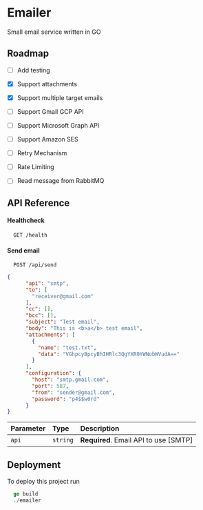 
# Emailer

Small email service written in GO


## Roadmap

* [ ]  Add testing
* [x]  Support attachments
* [x]  Support multiple target emails
* [ ]  Support Gmail GCP API
* [ ]  Support Microsoft Graph API
* [ ]  Support Amazon SES
* [ ]  Retry Mechanism
* [ ]  Rate Limiting
* [ ]  Read message from RabbitMQ


## API Reference

#### Healthcheck

```http
  GET /health
```

#### Send email

```http
  POST /api/send
```

```json
{
      "api": "smtp",
      "to": [
        "receiver@gmail.com"
      ],
      "cc": [],
      "bcc": [],
      "subject": "Test email",
      "body": "This is <b>a</b> test email",
      "attachments": [
        {
          "name": "test.txt",
          "data": "VGhpcyBpcyBhIHRlc3QgYXR0YWNobWVudA=="
        }
      ],
      "configuration": {
        "host": "smtp.gmail.com",
        "port": 587,
        "from": "sender@gmail.com",
        "password": "p4$$w0rd"
      }
}
```

| Parameter | Type     | Description                |
| :-------- | :------- | :------------------------- |
| `api` | `string` | **Required**. Email API to use [SMTP] |


## Deployment

To deploy this project run

```go
  go build
  ./emailer
```

